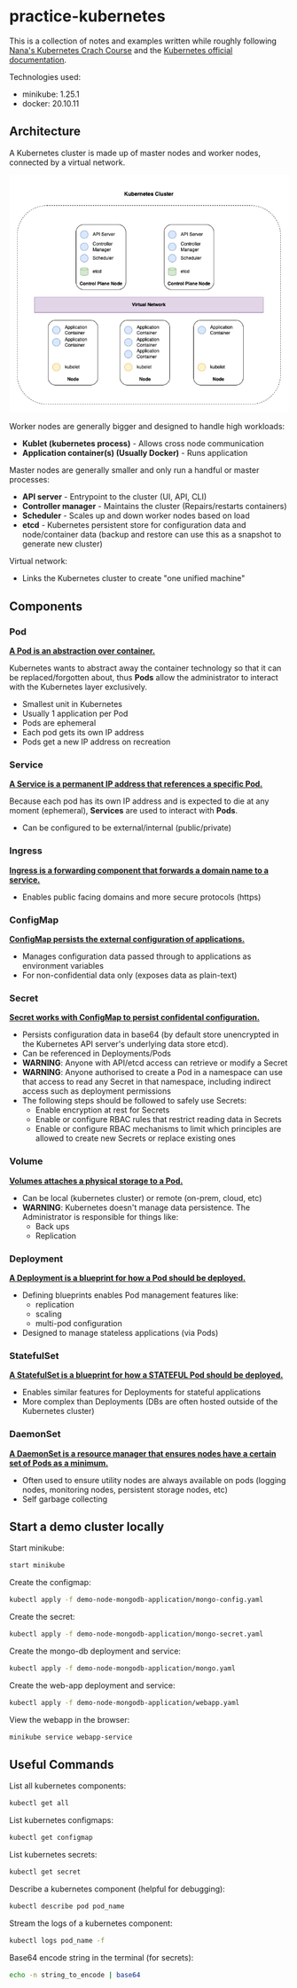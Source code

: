# practice-kubernetes

This is a collection of notes and examples written while roughly following [Nana's Kubernetes Crach Course](https://www.youtube.com/watch?v=s_o8dwzRlu4) and the [Kubernetes official documentation](https://kubernetes.io/docs/home/).

Technologies used:

* minikube: 1.25.1
* docker: 20.10.11

## Architecture

A Kubernetes cluster is made up of master nodes and worker nodes, connected by a virtual network.

![](./docs/kubernetes_high_level_architecture.drawio.png)

Worker nodes are generally bigger and designed to handle high workloads:

* **Kublet (kubernetes process)** - Allows cross node communication
* **Application container(s) (Usually Docker)** - Runs application

Master nodes are generally smaller and only run a handful or master processes:

* **API server** - Entrypoint to the cluster (UI, API, CLI)
* **Controller manager** - Maintains the cluster (Repairs/restarts containers)
* **Scheduler** - Scales up and down worker nodes based on load
* **etcd** - Kubernetes persistent store for configuration data and node/container data (backup and restore can use this as a snapshot to generate new cluster)

Virtual network:

* Links the Kubernetes cluster to create "one unified machine"

## **Components**

### Pod

<u>**A Pod is an abstraction over container.**</u>

Kubernetes wants to abstract away the container technology so that it can be replaced/forgotten about, thus **Pods** allow the administrator to interact with the Kubernetes layer exclusively.

* Smallest unit in Kubernetes
* Usually 1 application per Pod
* Pods are ephemeral
* Each pod gets its own IP address
* Pods get a new IP address on recreation

### Service

**<u>A Service is a permanent IP address that references a specific Pod.</u>**

Because each pod has its own IP address and is expected to die at any moment (ephemeral), **Services** are used to interact with **Pods**.

* Can be configured to be external/internal (public/private)

### Ingress

**<u>Ingress is a forwarding component that forwards a domain name to a service.</u>**

* Enables public facing domains and more secure protocols (https)

### ConfigMap

**<u>ConfigMap persists the external configuration of applications.</u>**

* Manages configuration data passed through to applications as environment variables
* For non-confidential data only (exposes data as plain-text)

### Secret

**<u>Secret works with ConfigMap to persist confidental configuration.</u>**

* Persists configuration data in base64 (by default store unencrypted in the Kubernetes API server's underlying data store etcd).
* Can be referenced in Deployments/Pods
* **WARNING**: Anyone with API/etcd access can retrieve or modify a Secret
* **WARNING**: Anyone authorised to create a Pod in a namespace can use that access to read any Secret in that namespace, including indirect access such as deployment permissions
* The following steps should be followed to safely use Secrets:
  * Enable encryption at rest for Secrets
  * Enable or configure RBAC rules that restrict reading data in Secrets
  * Enable or configure RBAC mechanisms to limit which principles are allowed to create new Secrets or replace existing ones

### Volume

**<u>Volumes attaches a physical storage to a Pod.</u>**

* Can be local (kubernetes cluster) or remote (on-prem, cloud, etc)
* **WARNING**: Kubernetes doesn't manage data persistence. The Administrator is responsible for things like:
  * Back ups
  * Replication

### Deployment

**<u>A Deployment is a blueprint for how a Pod should be deployed.</u>**

* Defining blueprints enables Pod management features like:
  * replication
  * scaling
  * multi-pod configuration
* Designed to manage stateless applications (via Pods)

### StatefulSet

**<u>A StatefulSet is a blueprint for how a STATEFUL Pod should be deployed.</u>**

* Enables similar features for Deployments for stateful applications
* More complex than Deployments (DBs are often hosted outside of the Kubernetes cluster)

### DaemonSet

<u>**A DaemonSet is a resource manager that ensures nodes have a certain set of Pods as a minimum.**</u>

* Often used to ensure utility nodes are always available on pods (logging nodes, monitoring nodes, persistent storage nodes, etc)
* Self garbage collecting

## Start a demo cluster locally

Start minikube:

```bash
start minikube
```

Create the configmap:

```bash
kubectl apply -f demo-node-mongodb-application/mongo-config.yaml
```

Create the secret:

```bash
kubectl apply -f demo-node-mongodb-application/mongo-secret.yaml
```

Create the mongo-db deployment and service:

```bash
kubectl apply -f demo-node-mongodb-application/mongo.yaml
```

Create the web-app deployment and service:

```bash
kubectl apply -f demo-node-mongodb-application/webapp.yaml
```

View the webapp in the browser:

```bash
minikube service webapp-service
```

## Useful Commands

List all kubernetes components:

```bash
kubectl get all
```

List kubernetes configmaps:

```bash
kubectl get configmap
```

List kubernetes secrets:

```bash
kubectl get secret
```

Describe a kubernetes component (helpful for debugging):

```bash
kubectl describe pod pod_name
```

Stream the logs of a kubernetes component:

```bash
kubectl logs pod_name -f
```

Base64 encode string in the terminal (for secrets):

```bash
echo -n string_to_encode | base64
```

